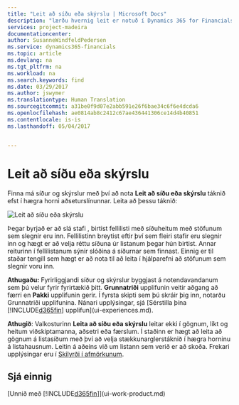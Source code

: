 ```yaml
---
title: "Leit að síðu eða skýrslu | Microsoft Docs"
description: "lærðu hvernig leit er notuð í Dynamics 365 for Financials."
services: project-madeira
documentationcenter: 
author: SusanneWindfeldPedersen
ms.service: dynamics365-financials
ms.topic: article
ms.devlang: na
ms.tgt_pltfrm: na
ms.workload: na
ms.search.keywords: find
ms.date: 03/29/2017
ms.author: jswymer
ms.translationtype: Human Translation
ms.sourcegitcommit: a31be0f9d07e2abb591e26f6bae34c6f6e4dcda6
ms.openlocfilehash: ae0814ab8c2412c67ae436441306ce14d4b40851
ms.contentlocale: is-is
ms.lasthandoff: 05/04/2017


---
```

# <a name="searching-for-a-page-or-report"></a>Leit að síðu eða skýrslu
Finna má síður og skýrslur með því að nota **Leit að síðu eða skýrslu** táknið efst í hægra horni aðseturslínunnar. Leita að þessu táknið:

![Leit að síðu eða skýrslu](media/ui-search/search.png "Leit að síðu eða skýrslu")

Þegar byrjað er að slá stafi , birtist fellilisti með síðuheitum með stöfunum sem slegnir eru inn. Fellilistinn breytist eftir því sem fleiri stafir eru slegnir inn og hægt er að velja réttu síðuna úr listanum þegar hún birtist. Annar reiturinn í fellilistanum sýnir slóðina á síðurnar sem finnast. Einnig er til staðar tengill sem hægt er að nota til að leita í hjálparefni að stöfunum sem slegnir voru inn.

**Athugaðu:** Fyrirliggjandi síður og skýrslur byggjast á notendavandanum sem þú velur fyrir fyrirtækið þitt. **Grunnatriði** upplifunin veitir aðgang að færri en **Pakki** upplifunin gerir. Í fyrsta skipti sem þú skráir þig inn, notarðu Grunnatriði upplifunina. Nánari upplýsingar, sjá [Sérstilla þína [!INCLUDE[d365fin](includes/d365fin_long_md.md)] upplifun](ui-experiences.md).

**Athugið**: Valkosturinn **Leita að síðu eða skýrslu** leitar ekki í gögnum, líkt og heitum viðskiptamanna, aðsetri eða færslum. Í staðinn er hægt að leita að gögnum á listasíðum með því að velja stækkunarglerstáknið í hægra horninu á listahausnum. Leitin á aðeins við um listann sem verið er að skoða. Frekari upplýsingar eru í [Skilyrði í afmörkunum](ui-enter-criteria-filters.md).

## <a name="see-also"></a>Sjá einnig
[Unnið með [!INCLUDE[d365fin](includes/d365fin_md.md)]](ui-work-product.md)

